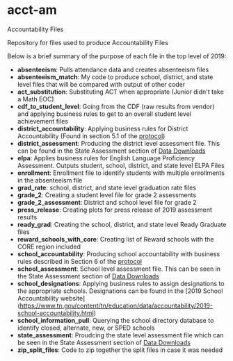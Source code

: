 # acct-am
Accountability Files

Repository for files used to produce Accountability Files

Below is a brief summary of the purpose of each file in the top level of 2019:
- **absenteeism**: Pulls attendance data and creates absenteeism files
- **absenteeism_match**: My code to produce school, district, and state level files that will be compared with output of other coder
- **act_substitution**: Substituting ACT when appropriate (Junior didn't take a Math EOC)
- **cdf_to_student_level**: Going from the CDF (raw results from vendor) and applying business rules to get to an overall student level achievement files
- **district_accountability**: Applying business rules for District Accountability (Found in section 5.1 of the [protocol](https://www.tn.gov/content/dam/tn/education/accountability/Accountability_Protocol_2019.pdf))
- **district_assessment**: Producing the district level assessment file. This can be found in the State Assessment section of [Data Downloads](https://www.tn.gov/education/data/data-downloads.html)
- **elpa**: Applies business rules for English Language Proficiency Assessment. Outputs student, school, district, and state level ELPA Files
- **enrollment**: Enrollment file to identify students with multiple enrollments in the absenteeism file
- **grad_rate**: school, district, and state level graduation rate files
- **grade_2**: Creating a student level file for grade 2 assessments
- **grade_2_assessment**: District and school level file for grade 2
- **press_release**: Creating plots for press release of 2019 assessment results
- **ready_grad**: Creating the school, district, and state level Ready Graduate files
- **reward_schools_with_core**: Creating list of Reward schools with the CORE region included
- **school_accountability**: Producing school accountability with business rules described in Section 6 of the [protocol](https://www.tn.gov/content/dam/tn/education/accountability/Accountability_Protocol_2019.pdf)
- **school_assessment**: School level assessment file. This can be seen in the State Assessment section of [Data Downloads](https://www.tn.gov/education/data/data-downloads.html)
- **school_designations**: Applying business rules to assign designations to the appropriate schools. Designations can be found in the [2019 School Accountability website] (https://www.tn.gov/content/tn/education/data/accountability/2019-school-accountability.html)
- **school_information_pull**: Querying the school directory database to identify closed, alternate, new, or SPED schools
- **state_assessment**: Proudcing the state level assessment file which can be seen in the State Assessment section of [Data Downloads](https://www.tn.gov/education/data/data-downloads.html)
- **zip_split_files**: Code to zip together the split files in case it was needed
